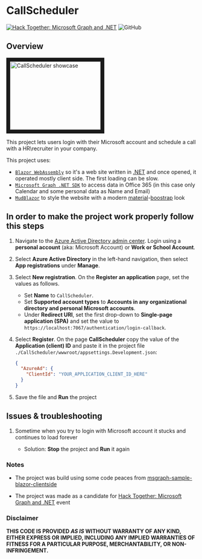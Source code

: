 # CallScheduler

[![Hack Together: Microsoft Graph and .NET](https://img.shields.io/badge/Microsoft%20-Hack--Together-orange?style=for-the-badge&logo=microsoft)](https://github.com/microsoft/hack-together)
![GitHub](https://img.shields.io/github/license/alexlogvin/CallScheduler?style=for-the-badge)

## Overview

<a href="http://www.youtube.com/watch?feature=player_embedded&v=5l2xtC3TmC8
" target="_blank"><img src="http://img.youtube.com/vi/5l2xtC3TmC8/0.jpg" 
alt="CallScheduler showcase" width="240" height="180" border="10" /></a>

This project lets users login with their Microsoft account and schedule a call with a HR\recruiter in your company.

This project uses:

* [`Blazor WebAssembly`](https://dotnet.microsoft.com/en-us/apps/aspnet/web-apps/blazor) so it's a web site written in [.NET](https://dotnet.microsoft.com/en-us/) and once opened, it operated mostly client side. The first loading can be slow.
* [`Microsoft Graph .NET SDK`](https://learn.microsoft.com/en-us/graph/) to access data in Office 365 (in this case only Calendar and some personal data as Name and Email)
* [`MudBlazor`](https://mudblazor.com/) to style the website with a modern [material](https://m3.material.io/)-[boostrap](https://getbootstrap.com/) look

## In order to make the project work properly follow this steps

1. Navigate to the [Azure Active Directory admin center](https://aad.portal.azure.com). Login using a **personal account** (aka: Microsoft Account) or **Work or School Account**.

1. Select **Azure Active Directory** in the left-hand navigation, then select **App registrations** under **Manage**.

1. Select **New registration**. On the **Register an application** page, set the values as follows.

    - Set **Name** to `CallScheduler`.
    - Set **Supported account types** to **Accounts in any organizational directory and personal Microsoft accounts**.
    - Under **Redirect URI**, set the first drop-down to **Single-page application (SPA)** and set the value to `https://localhost:7067/authentication/login-callback`.

1. Select **Register**. On the page **CallScheduler** copy the value of the **Application (client) ID** and paste it in the project file `./CallScheduler/wwwroot/appsettings.Development.json`:

    ```json
    {
      "AzureAd": {
        "ClientId": "YOUR_APPLICATION_CLIENT_ID_HERE"
      }
    }
    ```

1. Save the file and **Run** the project

## Issues & troubleshooting

1. Sometime when you try to login with Microsoft account it stucks and continues to load forever

    - Solution: **Stop** the project and **Run** it again

### Notes
- The project was build using some code peaces from [msgraph-sample-blazor-clientside](https://github.com/microsoftgraph/msgraph-sample-blazor-clientside)

- The project was made as a candidate for [Hack Together: Microsoft Graph and .NET](https://github.com/microsoft/hack-together) event

### Disclaimer
**THIS CODE IS PROVIDED _AS IS_ WITHOUT WARRANTY OF ANY KIND, EITHER EXPRESS OR IMPLIED, INCLUDING ANY IMPLIED WARRANTIES OF FITNESS FOR A PARTICULAR PURPOSE, MERCHANTABILITY, OR NON-INFRINGEMENT.**
